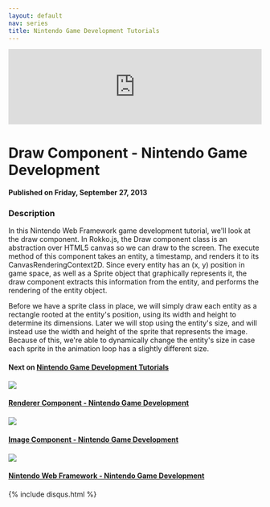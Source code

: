 ```yaml
---
layout: default
nav: series
title: Nintendo Game Development Tutorials
---
```


<div class="container">
    <div class="row mt grid">
        <div class="mt"></div>
        <div class="row" style="margin-bottom: 20px;">
            <div class="col-sm-push-1 col-sm-10 col-md-push-2 col-md-8">
                <div class="video-container">
                    <iframe width="100%" src="https://www.youtube.com/embed/hLDFho-g7bc" frameborder="0" allowfullscreen></iframe>
                </div>
            </div>
            <div class="clearfix"></div>
            <div class="col-md-8">
                <h1>Draw Component - Nintendo Game Development</h1>
                <h4>Published on Friday, September 27, 2013</h4>
                <h3>Description</h3>
                <p>In this Nintendo Web Framework game development tutorial, we'll look at the draw component. In Rokko.js, the Draw component class is an abstraction over HTML5 canvas so we can draw to the screen. The execute method of this component takes an entity, a timestamp, and renders it to its CanvasRenderingContext2D. Since every entity has an (x, y) position in game space, as well as a Sprite object that graphically represents it, the draw component extracts this information from the entity, and performs the rendering of the entity object.

Before we have a sprite class in place, we will simply draw each entity as a rectangle rooted at the entity's position, using its width and height to determine its dimensions. Later we will stop using the entity's size, and will instead use the width and height of the sprite that represents the image. Because of this, we're able to dynamically change the entity's size in case each sprite in the animation loop has a slightly different size.</p>
            </div>
            <div class="col-md-4">
                <h4>Next on <a href="/series/nintendo-game-development-tutorials">Nintendo Game Development Tutorials</a></h4><div class="row" style="margin-bottom: 20px">
            <div class="col-md-6">
                <a href="/series/nintendo-game-development-tutorials/renderer-component-nintendo-game-development">
                    <img src="/img/blank.gif" data-echo="https://i.ytimg.com/vi/niCC7lo0sTU/hqdefault.jpg" class="img-responsive" />
                </a>
            </div>
            <div class="col-md-6">
                <h4>
                    <a href="/series/nintendo-game-development-tutorials/renderer-component-nintendo-game-development">Renderer Component - Nintendo Game Development</a>
                </h4>
            </div>
        </div><div class="row" style="margin-bottom: 20px">
            <div class="col-md-6">
                <a href="/series/nintendo-game-development-tutorials/image-component-nintendo-game-development">
                    <img src="/img/blank.gif" data-echo="https://i.ytimg.com/vi/89PvuaFDYCg/hqdefault.jpg" class="img-responsive" />
                </a>
            </div>
            <div class="col-md-6">
                <h4>
                    <a href="/series/nintendo-game-development-tutorials/image-component-nintendo-game-development">Image Component - Nintendo Game Development</a>
                </h4>
            </div>
        </div><div class="row" style="margin-bottom: 20px">
            <div class="col-md-6">
                <a href="/series/nintendo-game-development-tutorials/nintendo-web-framework-nintendo-game-development">
                    <img src="/img/blank.gif" data-echo="https://i.ytimg.com/vi/dPEsL7U2fSw/hqdefault.jpg" class="img-responsive" />
                </a>
            </div>
            <div class="col-md-6">
                <h4>
                    <a href="/series/nintendo-game-development-tutorials/nintendo-web-framework-nintendo-game-development">Nintendo Web Framework - Nintendo Game Development</a>
                </h4>
            </div>
        </div>
            </div>
            <div class="col-md-8">
                {% include disqus.html %}
            </div>
        </div>
    </div>
    <div class="row mt grid"></div>
</div>
